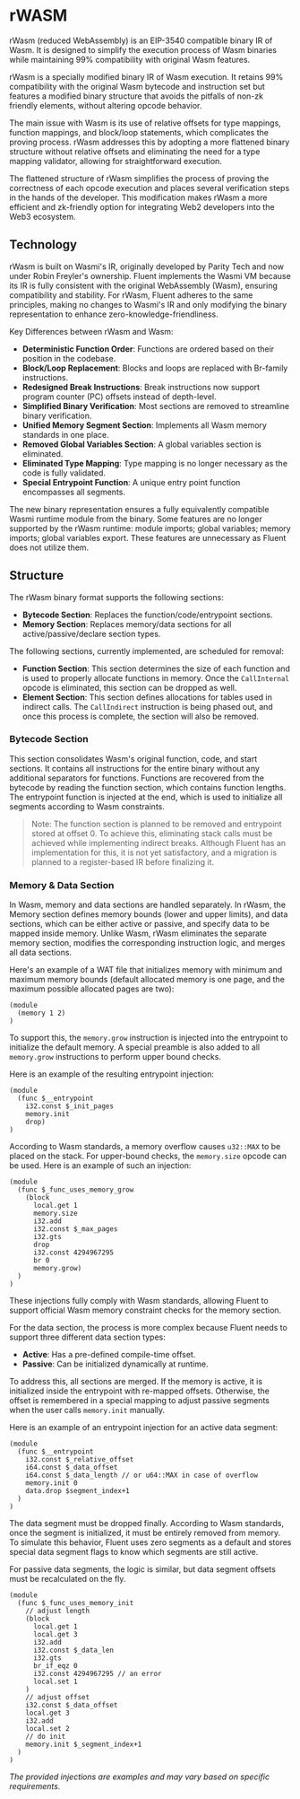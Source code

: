 # rWASM

rWasm (reduced WebAssembly) is an EIP-3540 compatible binary IR of Wasm. It is designed to simplify the execution process of Wasm binaries while maintaining 99% compatibility with original Wasm features.

rWasm is a specially modified binary IR of Wasm execution. It retains 99% compatibility with the original Wasm bytecode and instruction set but features a modified binary structure that avoids the pitfalls of non-zk friendly elements, without altering opcode behavior.

The main issue with Wasm is its use of relative offsets for type mappings, function mappings, and block/loop statements, which complicates the proving process. rWasm addresses this by adopting a more flattened binary structure without relative offsets and eliminating the need for a type mapping validator, allowing for straightforward execution.

The flattened structure of rWasm simplifies the process of proving the correctness of each opcode execution and places several verification steps in the hands of the developer. This modification makes rWasm a more efficient and zk-friendly option for integrating Web2 developers into the Web3 ecosystem.

## Technology

rWasm is built on Wasmi's IR, originally developed by Parity Tech and now under Robin Freyler's ownership. Fluent implements the Wasmi VM because its IR is fully consistent with the original WebAssembly (Wasm), ensuring compatibility and stability. For rWasm, Fluent adheres to the same principles, making no changes to Wasmi's IR and only modifying the binary representation to enhance zero-knowledge-friendliness.

Key Differences between rWasm and Wasm:
- **Deterministic Function Order**: Functions are ordered based on their position in the codebase.
- **Block/Loop Replacement**: Blocks and loops are replaced with Br-family instructions.
- **Redesigned Break Instructions**: Break instructions now support program counter (PC) offsets instead of depth-level.
- **Simplified Binary Verification**: Most sections are removed to streamline binary verification.
- **Unified Memory Segment Section**: Implements all Wasm memory standards in one place.
- **Removed Global Variables Section**: A global variables section is eliminated.
- **Eliminated Type Mapping**: Type mapping is no longer necessary as the code is fully validated.
- **Special Entrypoint Function**: A unique entry point function encompasses all segments.

The new binary representation ensures a fully equivalently compatible Wasmi runtime module from the binary.
Some features are no longer supported by the rWasm runtime: module imports; global variables; memory imports;
global variables export.
These features are unnecessary as Fluent does not utilize them.

## Structure

The rWasm binary format supports the following sections:
- **Bytecode Section**: Replaces the function/code/entrypoint sections.
- **Memory Section**: Replaces memory/data sections for all active/passive/declare section types.

The following sections, currently implemented, are scheduled for removal:

- **Function Section**: This section determines the size of each function and is used to properly allocate functions in memory. Once the `CallInternal` opcode is eliminated, this section can be dropped as well.
- **Element Section**: This section defines allocations for tables used in indirect calls. The `CallIndirect` instruction is being phased out, and once this process is complete, the section will also be removed.

### Bytecode Section

This section consolidates Wasm's original function, code, and start sections. It contains all instructions for the entire binary without any additional separators for functions. Functions are recovered from the bytecode by reading the function section, which contains function lengths. The entrypoint function is injected at the end, which is used to initialize all segments according to Wasm constraints.

> Note: The function section is planned to be removed and entrypoint stored at offset 0. To achieve this, eliminating stack calls must be achieved while implementing indirect breaks. Although Fluent has an implementation for this, it is not yet satisfactory, and a migration is planned to a register-based IR before finalizing it.

### Memory & Data Section

In Wasm, memory and data sections are handled separately. In rWasm, the Memory section defines memory bounds (lower and upper limits), and data sections, which can be either active or passive, and specify data to be mapped inside memory. Unlike Wasm, rWasm eliminates the separate memory section, modifies the corresponding instruction logic, and merges all data sections.

Here's an example of a WAT file that initializes memory with minimum and maximum memory bounds (default allocated memory is one page, and the maximum possible allocated pages are two):

```wat
(module
  (memory 1 2)
)
```

To support this, the `memory.grow` instruction is injected into the entrypoint to initialize the default memory.
A special preamble is also added to all `memory.grow` instructions to perform upper bound checks.

Here is an example of the resulting entrypoint injection:

```wat
(module
  (func $__entrypoint
    i32.const $_init_pages
    memory.init
    drop)
)
```

According to Wasm standards, a memory overflow causes `u32::MAX` to be placed on the stack.
For upper-bound checks, the `memory.size` opcode can be used. Here is an example of such an injection:

```wat
(module
  (func $_func_uses_memory_grow
    (block
      local.get 1
      memory.size
      i32.add
      i32.const $_max_pages
      i32.gts
      drop
      i32.const 4294967295
      br 0
      memory.grow)
  )
)
```

These injections fully comply with Wasm standards, allowing Fluent to support official Wasm memory constraint checks for the memory section.

For the data section, the process is more complex because Fluent needs to support three different data section types:
- **Active**: Has a pre-defined compile-time offset.
- **Passive**: Can be initialized dynamically at runtime.

To address this, all sections are merged. If the memory is active, it is initialized inside the entrypoint with re-mapped offsets. Otherwise, the offset is remembered in a special mapping to adjust passive segments when the user calls `memory.init` manually.

Here is an example of an entrypoint injection for an active data segment:

```wat
(module
  (func $__entrypoint
    i32.const $_relative_offset
    i64.const $_data_offset
    i64.const $_data_length // or u64::MAX in case of overflow
    memory.init 0
    data.drop $segment_index+1
  )
)
```

The data segment must be dropped finally. According to Wasm standards, once the segment is initialized, it must be entirely removed from memory. To simulate this behavior, Fluent uses zero segments as a default and stores special data segment flags to know which segments are still active.

For passive data segments, the logic is similar, but data segment offsets must be recalculated on the fly.

```wat
(module
  (func $_func_uses_memory_init
    // adjust length
    (block
      local.get 1
      local.get 3
      i32.add
      i32.const $_data_len
      i32.gts
      br_if_eqz 0
      i32.const 4294967295 // an error
      local.set 1
    )
    // adjust offset
    i32.const $_data_offset
    local.get 3
    i32.add
    local.set 2
    // do init
    memory.init $_segment_index+1
  )
)
```

*The provided injections are examples and may vary based on specific requirements.*